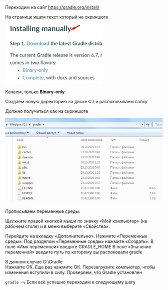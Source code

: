 Переходим на сайт https://gradle.org/install/

На странице ищем текст который на скриншоте

![alt-текст][logo]

[logo]: https://github.com/Amidosha/qa_infrastructure-installation-for-test/blob/main/src/intall%20Gradle.jpg ""

Качаем, только **Binary-only**

Создаем новую директорию на диске C:\ и распоковываем папку

Должно получиться как на скриншоте

![alt-текст][2]

[2]: https://github.com/Amidosha/qa_infrastructure-installation-for-test/blob/main/src/intallt%20Gradle_2.jpg ""

Прописываем переменные среды:

Щелкните правой кнопкой мыши по значку «Мой компьютер» (на рабочем столе) и в меню выберите «Свойства».

Перейдите на вкладку «Дополнительно».
Нажмите «Переменные среды».
Под разделом «Переменные среды» нажмите «Создать».
В поле «Имя переменной» введите GRADLE_HOME
В поле «Значение переменной» введите путь по которому вы распоковали gradle

В данном случае C:\Gradle\
Нажмите OK.
Еще раз нажмите ОК.
Перезагрузите компьютер, чтобы изменения вступили в силу.
Проверяем, что Gradle установлен

```gradle -v```
Если всё успешно переходим к следующему шагу
